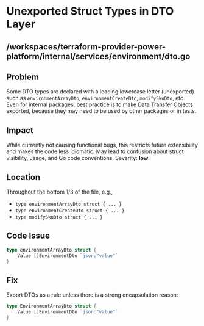 # Unexported Struct Types in DTO Layer

## /workspaces/terraform-provider-power-platform/internal/services/environment/dto.go

## Problem

Some DTO types are declared with a leading lowercase letter (unexported) such as `environmentArrayDto`, `environmentCreateDto`, `modifySkuDto`, etc. Even for internal packages, best practice is to make Data Transfer Objects exported, because they may need to be used by other packages or in tests.

## Impact

While currently not causing functional bugs, this restricts future extensibility and makes the code less idiomatic. May lead to confusion about struct visibility, usage, and Go code conventions. Severity: **low**.

## Location

Throughout the bottom 1/3 of the file, e.g.,
- `type environmentArrayDto struct { ... }`
- `type environmentCreateDto struct { ... }`
- `type modifySkuDto struct { ... }`

## Code Issue

```go
type environmentArrayDto struct {
    Value []EnvironmentDto `json:"value"`
}
```

## Fix

Export DTOs as a rule unless there is a strong encapsulation reason:

```go
type EnvironmentArrayDto struct {
    Value []EnvironmentDto `json:"value"`
}
```
